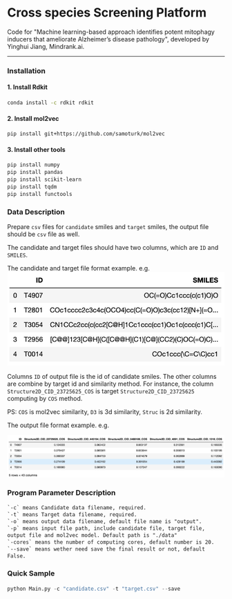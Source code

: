 # Cross species Screening Platform

Code for "Machine learning-based approach identifies potent mitophagy inducers that ameliorate Alzheimer’s disease pathology", developed by Yinghui Jiang, Mindrank.ai.

---

### Installation

#### 1. Install Rdkit

```bash
conda install -c rdkit rdkit
```

#### 2. Install mol2vec

```bash
pip install git+https://github.com/samoturk/mol2vec
```

#### 3. Install other tools

```bash
pip install numpy
pip install pandas
pip install scikit-learn
pip install tqdm
pip install functools
```

### Data Description

Prepare `csv` files for `candidate` smiles and `target` smiles, the output file should be `csv` file as well.

The candidate and target files should have two columns, which are `ID` and `SMILES`.

The candidate and target file format example. e.g.
![image.png](https://github.com/mindrank-ai/Cross-species-Screening-Platform/blob/main/pic/candidate.jpg)

Columns `ID` of output file is the id of candidate smiles. The other columns are combine by target id and similarity method. For instance, the column `Structure2D_CID_23725625_COS` is target `Structure2D_CID_23725625` computing by `COS` method.

PS: `COS` is mol2vec similarity, `D3` is 3d similarity, `Struc` is 2d similarity.

The output file format example. e.g.

![image.png](https://github.com/mindrank-ai/Cross-species-Screening-Platform/blob/main/pic/output.jpg)


### Program Parameter Description

```
`-c` means Candidate data filename, required.
`-t` means Target data filename, required.
`-o` means output data filename, default file name is "output".
`-p` means input file path, include candidate file, target file, output file and mol2vec model. Default path is "./data"
`-cores` means the number of computing cores, default number is 20.
`--save` means wether need save the final result or not, default False.
```

### Quick Sample

```python
python Main.py -c "candidate.csv" -t "target.csv" --save
```

